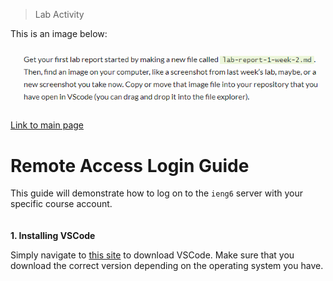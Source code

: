 > Lab Activity

This is an image below:

![screenshot for lab](lab_screenshot_demo.PNG)

[Link to main page](https://kyledvu.github.io/cse15l-lab-reports/lab-report-1-week-2.html)

# Remote Access Login Guide
This guide will demonstrate how to log on to the `ieng6` server with your specific course account.
\
\
\
**1. Installing VSCode**

Simply navigate to [this site](https://code.visualstudio.com/) to download VSCode. Make sure that you download the correct version depending on the operating system you have. 
